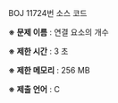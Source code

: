 BOJ 11724번 소스 코드

<b>※ 문제 이름</b> : 연결 요소의 개수

<b>※ 제한 시간</b> : 3 초

<b>※ 제한 메모리</b> : 256 MB

<b>※ 제출 언어</b> : C

